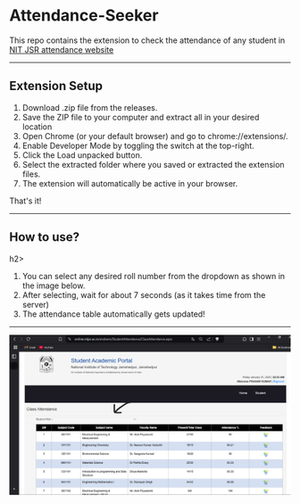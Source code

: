 # Attendance-Seeker

This repo contains the extension to check the attendance of any student in <a href = "https://online.nitjsr.ac.in/endsem/StudentAttendance/ClassAttendance.aspx">NIT JSR attendance website</a>
<br>
<hr>

<h2>Extension Setup</h2>

1. Download .zip file from the releases.
2. Save the ZIP file to your computer and extract all in your desired location
3. Open Chrome (or your default browser) and go to chrome://extensions/.
4. Enable Developer Mode by toggling the switch at the top-right.
5. Click the Load unpacked button.
6. Select the extracted folder where you saved or extracted the extension files.
7. The extension will automatically be active in your browser.

That's it!

<hr>

<h2>How to use?</h2>h2>

1. You can select any desired roll number from the dropdown as shown in the image below.
2. After selecting, wait for about 7 seconds (as it takes time from the server)
3. The attendance table automatically gets updated!
<hr>
<img src = "ss.png">
